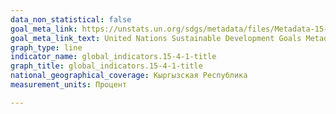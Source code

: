 ```yaml
---
data_non_statistical: false
goal_meta_link: https://unstats.un.org/sdgs/metadata/files/Metadata-15-04-01.pdf
goal_meta_link_text: United Nations Sustainable Development Goals Metadata (pdf 456kB)
graph_type: line
indicator_name: global_indicators.15-4-1-title
graph_title: global_indicators.15-4-1-title
national_geographical_coverage: Кыргызская Республика
measurement_units: Процент

---
```

